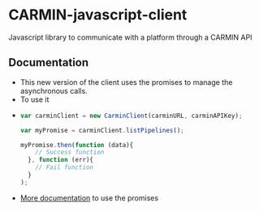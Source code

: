 # CARMIN-javascript-client
Javascript library to communicate with a platform through a CARMIN API

## Documentation

* This new version of the client uses the promises to manage the asynchronous calls.
* To use it
* ````javascript
  var carminClient = new CarminClient(carminURL, carminAPIKey);

  var myPromise = carminClient.listPipelines();

  myPromise.then(function (data){
      // Success function
    }, function (err){
      // Fail function
    }
  );

* [More documentation](https://developer.mozilla.org/en-US/docs/Web/JavaScript/Reference/Global_Objects/Promise) to use the promises
